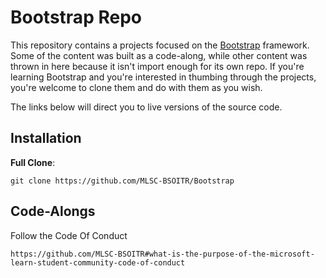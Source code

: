 # Bootstrap Repo

This repository contains a projects focused on the [Bootstrap](https://getbootstrap.com) framework. Some of the content was built as a code-along, while other content was thrown in here because it isn't import enough for its own repo. If you're learning Bootstrap and you're interested in thumbing through the projects, you're welcome to clone them and do with them as you wish.

The links below will direct you to live versions of the source code.

## Installation

**Full Clone**:

`git clone https://github.com/MLSC-BSOITR/Bootstrap`


## Code-Alongs

Follow the Code Of Conduct

`https://github.com/MLSC-BSOITR#what-is-the-purpose-of-the-microsoft-learn-student-community-code-of-conduct`

